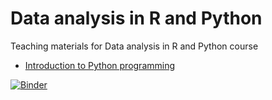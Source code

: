 # Data analysis in R and Python


Teaching materials for Data analysis in R and Python course

* [Introduction to Python programming](http://nbviewer.jupyter.org/github/ondrolexa/r-python/blob/master/lecture-01.ipynb)

[![Binder](http://mybinder.org/badge.svg)](http://mybinder.org:/repo/ondrolexa/r-python)